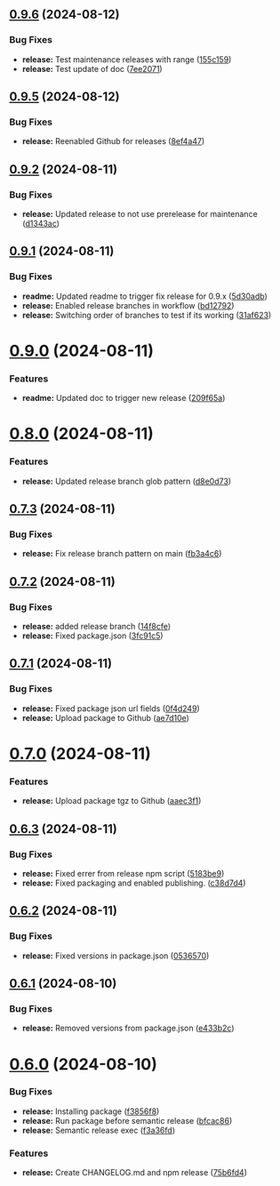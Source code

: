## [0.9.6](https://github.com/thomaswinkler/cumulocity-cypress/compare/v0.9.5...v0.9.6) (2024-08-12)


### Bug Fixes

* **release:** Test maintenance releases with range ([155c159](https://github.com/thomaswinkler/cumulocity-cypress/commit/155c159d60a9ab9d14fb4f37fee39890297a787f))
* **release:** Test update of doc ([7ee2071](https://github.com/thomaswinkler/cumulocity-cypress/commit/7ee20715a2ae903af91eb7295cb0bbc899f37a91))

## [0.9.5](https://github.com/thomaswinkler/cumulocity-cypress/compare/v0.9.4...v0.9.5) (2024-08-12)


### Bug Fixes

* **release:** Reenabled Github for releases ([8ef4a47](https://github.com/thomaswinkler/cumulocity-cypress/commit/8ef4a47ea5f902257f0bdc156e7d3d256b70d5de))

## [0.9.2](https://github.com/thomaswinkler/cumulocity-cypress/compare/v0.9.1...v0.9.2) (2024-08-11)


### Bug Fixes

* **release:** Updated release to not use prerelease for maintenance ([d1343ac](https://github.com/thomaswinkler/cumulocity-cypress/commit/d1343ac2626c4d8d03999b4aa13505af0d12dc17))

## [0.9.1](https://github.com/thomaswinkler/cumulocity-cypress/compare/v0.9.0...v0.9.1) (2024-08-11)


### Bug Fixes

* **readme:** Updated readme to trigger fix release for 0.9.x ([5d30adb](https://github.com/thomaswinkler/cumulocity-cypress/commit/5d30adb9dcbe1916a4dc772799e239928b7672f5))
* **release:** Enabled release branches in workflow ([bd12792](https://github.com/thomaswinkler/cumulocity-cypress/commit/bd127929040fd95fbccb19d4863f17f8cde8f32f))
* **release:** Switching order of branches to test if its working ([31af623](https://github.com/thomaswinkler/cumulocity-cypress/commit/31af6239fb5d553cfc1a519e8c87a8e9526fa6bc))

# [0.9.0](https://github.com/thomaswinkler/cumulocity-cypress/compare/v0.8.0...v0.9.0) (2024-08-11)


### Features

* **readme:** Updated doc to trigger new release ([209f65a](https://github.com/thomaswinkler/cumulocity-cypress/commit/209f65aeca2a125837b473085f9663ce6a625ada))

# [0.8.0](https://github.com/thomaswinkler/cumulocity-cypress/compare/v0.7.3...v0.8.0) (2024-08-11)


### Features

* **release:** Updated release branch glob pattern ([d8e0d73](https://github.com/thomaswinkler/cumulocity-cypress/commit/d8e0d737d3b76b4d9f930ece4702cfdc906a2161))

## [0.7.3](https://github.com/thomaswinkler/cumulocity-cypress/compare/v0.7.2...v0.7.3) (2024-08-11)


### Bug Fixes

* **release:** Fix release branch pattern on main ([fb3a4c6](https://github.com/thomaswinkler/cumulocity-cypress/commit/fb3a4c66c1c87bc4f9941ef5e31257293cbedbcd))

## [0.7.2](https://github.com/thomaswinkler/cumulocity-cypress/compare/v0.7.1...v0.7.2) (2024-08-11)


### Bug Fixes

* **release:** added release branch ([14f8cfe](https://github.com/thomaswinkler/cumulocity-cypress/commit/14f8cfeb0d7c70941da0ec6976fbcbc10ca10063))
* **release:** Fixed package.json ([3fc91c5](https://github.com/thomaswinkler/cumulocity-cypress/commit/3fc91c5a7afa5109e120e823979f0c464dd01a90))

## [0.7.1](https://github.com/thomaswinkler/cumulocity-cypress/compare/v0.7.0...v0.7.1) (2024-08-11)


### Bug Fixes

* **release:** Fixed package json url fields ([0f4d249](https://github.com/thomaswinkler/cumulocity-cypress/commit/0f4d249a443149e6015fb55a10e1eb94c01eb012))
* **release:** Upload package to Github ([ae7d10e](https://github.com/thomaswinkler/cumulocity-cypress/commit/ae7d10ebc06eee991fe775c7150e068e85eccc24))

# [0.7.0](https://github.com/thomaswinkler/cumulocity-cypress/compare/v0.6.3...v0.7.0) (2024-08-11)


### Features

* **release:** Upload package tgz to Github ([aaec3f1](https://github.com/thomaswinkler/cumulocity-cypress/commit/aaec3f156897d569ba1046b65d5f607f9e5e4c4b))

## [0.6.3](https://github.com/thomaswinkler/cumulocity-cypress/compare/v0.6.2...v0.6.3) (2024-08-11)


### Bug Fixes

* **release:** Fixed errer from release npm script ([5183be9](https://github.com/thomaswinkler/cumulocity-cypress/commit/5183be9f8a6f7a0a4227829571245f519960fe4a))
* **release:** Fixed packaging and enabled publishing. ([c38d7d4](https://github.com/thomaswinkler/cumulocity-cypress/commit/c38d7d4747b3128b48079f921ca710dc54a12dc2))

## [0.6.2](https://github.com/thomaswinkler/cumulocity-cypress/compare/v0.6.1...v0.6.2) (2024-08-11)


### Bug Fixes

* **release:** Fixed versions in package.json ([0536570](https://github.com/thomaswinkler/cumulocity-cypress/commit/0536570406e9e60294033349adfe37c7b9870288))

## [0.6.1](https://github.com/thomaswinkler/cumulocity-cypress/compare/v0.6.0...v0.6.1) (2024-08-10)


### Bug Fixes

* **release:** Removed versions from package.json ([e433b2c](https://github.com/thomaswinkler/cumulocity-cypress/commit/e433b2c9e11b3c9afe59d8fa190ffe1e13f94979))

# [0.6.0](https://github.com/thomaswinkler/cumulocity-cypress/compare/v0.5.4...v0.6.0) (2024-08-10)


### Bug Fixes

* **release:** Installing package ([f3856f8](https://github.com/thomaswinkler/cumulocity-cypress/commit/f3856f8c894f324ba1ea060bf4695de3bf99d5e8))
* **release:** Run package before semantic release ([bfcac86](https://github.com/thomaswinkler/cumulocity-cypress/commit/bfcac869f6720a8c083cd2fec6ca865ff0cff427))
* **release:** Semantic release exec ([f3a36fd](https://github.com/thomaswinkler/cumulocity-cypress/commit/f3a36fd2f12fc400fe34d83e64587ce1cffa363c))


### Features

* **release:** Create CHANGELOG.md and npm release ([75b6fd4](https://github.com/thomaswinkler/cumulocity-cypress/commit/75b6fd425a829662187332fdfb92128a329d7888))

